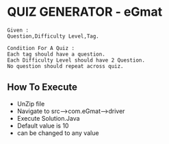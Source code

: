 # QUIZ GENERATOR - eGmat

```
Given : 
Question,Difficulty Level,Tag.

Condition For A Quiz : 
Each tag should have a question.
Each Difficulty Level should have 2 Question.
No question should repeat across quiz. 
```

## How To Execute
* UnZip file
* Navigate to src-->com.eGmat-->driver
* Execute Solution.Java
* Default value is 10 
* can be changed to any value
